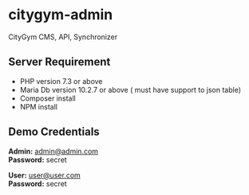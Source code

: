 # citygym-admin
CityGym CMS, API, Synchronizer

## Server Requirement

- PHP version 7.3 or above
- Maria Db version 10.2.7 or above ( must have support to json table)
- Composer install
- NPM install

## Demo Credentials

**Admin:** admin@admin.com  
**Password:** secret

**User:** user@user.com  
**Password:** secret